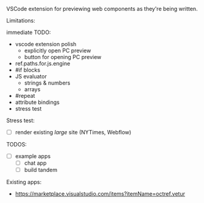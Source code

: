 VSCode extension for previewing web components as they're being written.

Limitations:

immediate TODO:

- vscode extension polish
  - explicitly open PC preview
  - button for opening PC preview
- ref.paths.for.js.engine
- #if blocks
- JS evaluator
  - strings & numbers
  - arrays
- #repeat
- attribute bindings
- stress test

Stress test:

- [ ] render existing _large_ site (NYTimes, Webflow)

TODOS:

- [ ] example apps
  - [ ] chat app
  - [ ] build tandem

Existing apps:

- https://marketplace.visualstudio.com/items?itemName=octref.vetur
